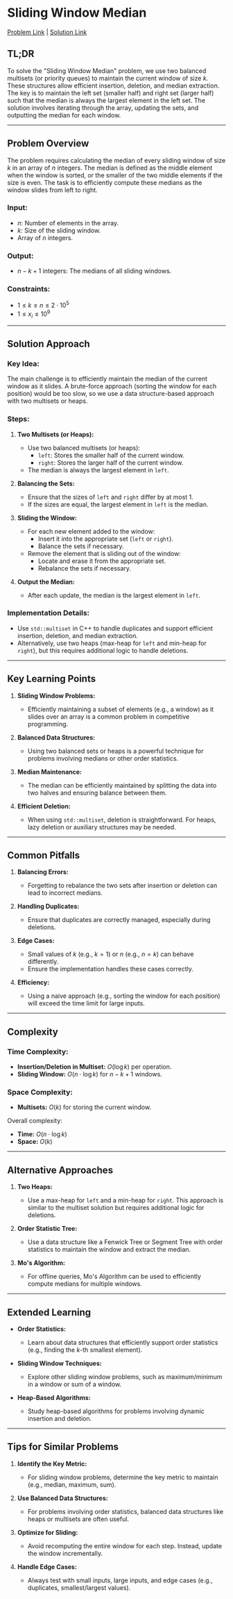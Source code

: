 # Sliding Window Median

[Problem Link](https://cses.fi/problemset/task/1076) | [Solution Link](../../solutions/02_Sorting_and_Searching/32_1076_Sliding_Window_Median.cpp)

## TL;DR

To solve the "Sliding Window Median" problem, we use two balanced multisets (or priority queues) to maintain the current window of size $k$. These structures allow efficient insertion, deletion, and median extraction. The key is to maintain the left set (smaller half) and right set (larger half) such that the median is always the largest element in the left set. The solution involves iterating through the array, updating the sets, and outputting the median for each window.

---

## Problem Overview

The problem requires calculating the median of every sliding window of size $k$ in an array of $n$ integers. The median is defined as the middle element when the window is sorted, or the smaller of the two middle elements if the size is even. The task is to efficiently compute these medians as the window slides from left to right.

### Input:
- $n$: Number of elements in the array.
- $k$: Size of the sliding window.
- Array of $n$ integers.

### Output:
- $n-k+1$ integers: The medians of all sliding windows.

### Constraints:
- $1 \leq k \leq n \leq 2 \cdot 10^5$
- $1 \leq x_i \leq 10^9$

---

## Solution Approach

### Key Idea:
The main challenge is to efficiently maintain the median of the current window as it slides. A brute-force approach (sorting the window for each position) would be too slow, so we use a data structure-based approach with two multisets or heaps.

### Steps:
1. **Two Multisets (or Heaps):**
   - Use two balanced multisets (or heaps):
     - `left`: Stores the smaller half of the current window.
     - `right`: Stores the larger half of the current window.
   - The median is always the largest element in `left`.

2. **Balancing the Sets:**
   - Ensure that the sizes of `left` and `right` differ by at most 1.
   - If the sizes are equal, the largest element in `left` is the median.

3. **Sliding the Window:**
   - For each new element added to the window:
     - Insert it into the appropriate set (`left` or `right`).
     - Balance the sets if necessary.
   - Remove the element that is sliding out of the window:
     - Locate and erase it from the appropriate set.
     - Rebalance the sets if necessary.

4. **Output the Median:**
   - After each update, the median is the largest element in `left`.

### Implementation Details:
- Use `std::multiset` in C++ to handle duplicates and support efficient insertion, deletion, and median extraction.
- Alternatively, use two heaps (max-heap for `left` and min-heap for `right`), but this requires additional logic to handle deletions.

---

## Key Learning Points

1. **Sliding Window Problems:**
   - Efficiently maintaining a subset of elements (e.g., a window) as it slides over an array is a common problem in competitive programming.

2. **Balanced Data Structures:**
   - Using two balanced sets or heaps is a powerful technique for problems involving medians or other order statistics.

3. **Median Maintenance:**
   - The median can be efficiently maintained by splitting the data into two halves and ensuring balance between them.

4. **Efficient Deletion:**
   - When using `std::multiset`, deletion is straightforward. For heaps, lazy deletion or auxiliary structures may be needed.

---

## Common Pitfalls

1. **Balancing Errors:**
   - Forgetting to rebalance the two sets after insertion or deletion can lead to incorrect medians.

2. **Handling Duplicates:**
   - Ensure that duplicates are correctly managed, especially during deletions.

3. **Edge Cases:**
   - Small values of $k$ (e.g., $k = 1$) or $n$ (e.g., $n = k$) can behave differently.
   - Ensure the implementation handles these cases correctly.

4. **Efficiency:**
   - Using a naive approach (e.g., sorting the window for each position) will exceed the time limit for large inputs.

---

## Complexity

### Time Complexity:
- **Insertion/Deletion in Multiset:** $O(\log k)$ per operation.
- **Sliding Window:** $O(n \cdot \log k)$ for $n-k+1$ windows.

### Space Complexity:
- **Multisets:** $O(k)$ for storing the current window.

Overall complexity:  
- **Time:** $O(n \cdot \log k)$  
- **Space:** $O(k)$

---

## Alternative Approaches

1. **Two Heaps:**
   - Use a max-heap for `left` and a min-heap for `right`. This approach is similar to the multiset solution but requires additional logic for deletions.

2. **Order Statistic Tree:**
   - Use a data structure like a Fenwick Tree or Segment Tree with order statistics to maintain the window and extract the median.

3. **Mo's Algorithm:**
   - For offline queries, Mo's Algorithm can be used to efficiently compute medians for multiple windows.

---

## Extended Learning

- **Order Statistics:**
  - Learn about data structures that efficiently support order statistics (e.g., finding the $k$-th smallest element).

- **Sliding Window Techniques:**
  - Explore other sliding window problems, such as maximum/minimum in a window or sum of a window.

- **Heap-Based Algorithms:**
  - Study heap-based algorithms for problems involving dynamic insertion and deletion.

---

## Tips for Similar Problems

1. **Identify the Key Metric:**
   - For sliding window problems, determine the key metric to maintain (e.g., median, maximum, sum).

2. **Use Balanced Data Structures:**
   - For problems involving order statistics, balanced data structures like heaps or multisets are often useful.

3. **Optimize for Sliding:**
   - Avoid recomputing the entire window for each step. Instead, update the window incrementally.

4. **Handle Edge Cases:**
   - Always test with small inputs, large inputs, and edge cases (e.g., duplicates, smallest/largest values).